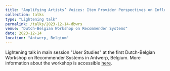 ```yaml
---
title: "Amplifying Artists’ Voices​: Item Provider Perspectives on Influence and Fairness​ of Music Streaming Platforms​"
collection: talks
type: "Lightening talk"
permalink: /talks/2023-12-14-dbwrs
venue: "Dutch-Belgian Workshop on Recommender Systems"
date: 2023-12-14
location: "Antwerp, Belgium"
---
```


Lightening talk in main session "User Studies" at the first Dutch-Belgian Workshop on Recommender Systems in Antwerp, Belgium. 
More information about the workshop is accessible [here](https://www.dbwrs23.be/).
